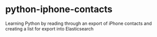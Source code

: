 # python-iphone-contacts
Learning Python by reading through an export of iPhone contacts and creating a list for export into Elasticsearch
